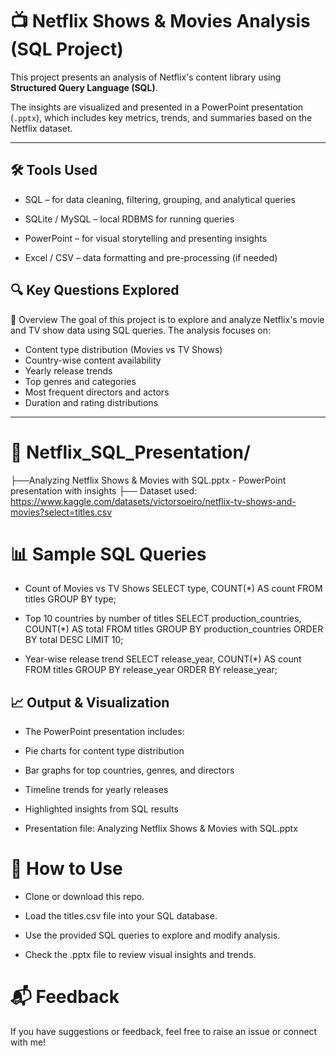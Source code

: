 
# 📺 Netflix Shows & Movies Analysis (SQL Project)

This project presents an analysis of Netflix's content library using **Structured Query Language (SQL)**.

The insights are visualized and presented in a PowerPoint presentation (`.pptx`), which includes key metrics, trends, and summaries based on the Netflix dataset.

---
## 🛠️ Tools Used

- SQL – for data cleaning, filtering, grouping, and analytical queries

- SQLite / MySQL – local RDBMS for running queries

- PowerPoint – for visual storytelling and presenting insights

- Excel / CSV – data formatting and pre-processing (if needed)

## 🔍 Key Questions Explored
📝 Overview
The goal of this project is to explore and analyze Netflix's movie and TV show data using SQL queries. The analysis focuses on:

- Content type distribution (Movies vs TV Shows)
- Country-wise content availability
- Yearly release trends
- Top genres and categories
- Most frequent directors and actors
- Duration and rating distributions
---

# 📁 Netflix_SQL_Presentation/
├──Analyzing Netflix Shows & Movies with SQL.pptx - PowerPoint presentation with insights
├── Dataset used: https://www.kaggle.com/datasets/victorsoeiro/netflix-tv-shows-and-movies?select=titles.csv 



# 📊 Sample SQL Queries

-  Count of Movies vs TV Shows
SELECT type, COUNT(*) AS count
FROM titles
GROUP BY type;

-  Top 10 countries by number of titles
SELECT production_countries, COUNT(*) AS total
FROM titles
GROUP BY production_countries
ORDER BY total DESC
LIMIT 10;

-  Year-wise release trend
SELECT release_year, COUNT(*) AS count
FROM titles
GROUP BY release_year
ORDER BY release_year;


## 📈 Output & Visualization
- The PowerPoint presentation includes:

- Pie charts for content type distribution

- Bar graphs for top countries, genres, and directors

- Timeline trends for yearly releases

- Highlighted insights from SQL results

- Presentation file: Analyzing Netflix Shows & Movies with SQL.pptx

# 🚀 How to Use
- Clone or download this repo.

- Load the titles.csv file into your SQL database.

- Use the provided SQL queries to explore and modify analysis.

- Check the .pptx file to review visual insights and trends.



# 📬 Feedback
If you have suggestions or feedback, feel free to raise an issue or connect with me!
